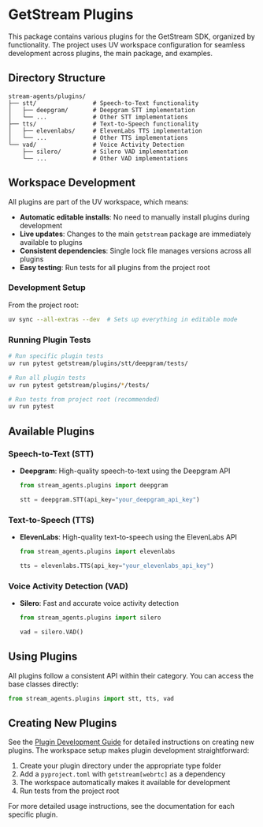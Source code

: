 # GetStream Plugins

This package contains various plugins for the GetStream SDK, organized by functionality. The project uses UV workspace configuration for seamless development across plugins, the main package, and examples.

## Directory Structure

```
stream-agents/plugins/
├── stt/                # Speech-to-Text functionality
│   ├── deepgram/       # Deepgram STT implementation
│   └── ...             # Other STT implementations
├── tts/                # Text-to-Speech functionality
│   ├── elevenlabs/     # ElevenLabs TTS implementation
│   └── ...             # Other TTS implementations
└── vad/                # Voice Activity Detection
    ├── silero/         # Silero VAD implementation
    └── ...             # Other VAD implementations
```

## Workspace Development

All plugins are part of the UV workspace, which means:
- **Automatic editable installs**: No need to manually install plugins during development
- **Live updates**: Changes to the main `getstream` package are immediately available to plugins
- **Consistent dependencies**: Single lock file manages versions across all plugins
- **Easy testing**: Run tests for all plugins from the project root

### Development Setup

From the project root:
```bash
uv sync --all-extras --dev  # Sets up everything in editable mode
```

### Running Plugin Tests

```bash
# Run specific plugin tests
uv run pytest getstream/plugins/stt/deepgram/tests/

# Run all plugin tests
uv run pytest getstream/plugins/*/tests/

# Run tests from project root (recommended)
uv run pytest
```

## Available Plugins

### Speech-to-Text (STT)

- **Deepgram**: High-quality speech-to-text using the Deepgram API
  ```python
  from stream_agents.plugins import deepgram

  stt = deepgram.STT(api_key="your_deepgram_api_key")
  ```

### Text-to-Speech (TTS)

- **ElevenLabs**: High-quality text-to-speech using the ElevenLabs API
  ```python
  from stream_agents.plugins import elevenlabs

  tts = elevenlabs.TTS(api_key="your_elevenlabs_api_key")
  ```

### Voice Activity Detection (VAD)

- **Silero**: Fast and accurate voice activity detection
  ```python
  from stream_agents.plugins import silero

  vad = silero.VAD()
  ```

## Using Plugins

All plugins follow a consistent API within their category. You can access the base classes directly:

```python
from stream_agents.plugins import stt, tts, vad
```

## Creating New Plugins

See the [Plugin Development Guide](../../ai/instructions/ai-plugin.md) for detailed instructions on creating new plugins. The workspace setup makes plugin development straightforward:

1. Create your plugin directory under the appropriate type folder
2. Add a `pyproject.toml` with `getstream[webrtc]` as a dependency
3. The workspace automatically makes it available for development
4. Run tests from the project root

For more detailed usage instructions, see the documentation for each specific plugin.
